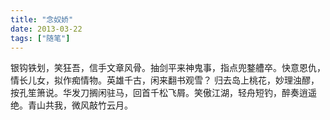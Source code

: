 ```yaml
---
title: "念奴娇"
date: 2013-03-22
tags: ["随笔"]
---
```


银钩铁划，笑狂吾，信手文章风骨。抽剑平来神鬼事，指点兜鍪艚卒。快意恩仇，情长儿女，拟作痴情物。英雄千古，闲来翻书观雪？ 归去岛上桃花，妙理浊醪，按孔笙箫说。华发刀搁闲驻马，回首千松飞屑。笑傲江湖，轻舟短钓，醉奏逍遥绝。青山共我，微风敲竹云月。
